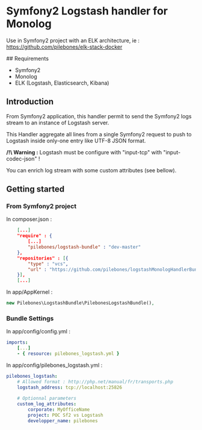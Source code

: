 # Symfony2 Logstash handler for Monolog

Use in Symfony2 project with an ELK architecture, ie : https://github.com/pilebones/elk-stack-docker

## Requirements

- Symfony2
- Monolog
- ELK (Logstash, Elasticsearch, Kibana)

## Introduction

From Symfony2 application, this handler permit to send the Symfony2 logs stream to an instance of Logstash server.

This Handler aggregate all lines from a single Symfony2 request to push to Logstash inside only-one entry like UTF-8 JSON format.

__/!\ Warning :__ Logstash must be configure with "input-tcp" with "input-codec-json" !

You can enrich log stream with some custom attributes (see bellow).

## Getting started

### From Symfony2 project

In composer.json :
```json
    [...]
    "require" : {
        [...]
        "pilebones/logstash-bundle" : "dev-master"
    },
    "repositories" : [{
        "type" : "vcs",
        "url" : "https://github.com/pilebones/logstashMonologHandlerBundle.git"
    }],
    [...]
```
In app/AppKernel : 

```php
new Pilebones\LogstashBundle\PilebonesLogstashBundle(),
```

### Bundle Settings

In app/config/config.yml : 

```yml
imports:
    [...]
    - { resource: pilebones_logstash.yml }
```

In app/config/pilebones_logstash.yml : 

```yml
pilebones_logstash:
	# Allowed format : http://php.net/manual/fr/transports.php
    logstash_address: tcp://localhost:25826
    
    # Optionnal parameters
    custom_log_attributes:
        corporate: MyOfficeName
        project: POC Sf2 vs Logstash 
        developper_name: pilebones
```
